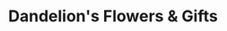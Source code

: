 ---
title: "Dandelion's Flowers & Gifts"
url: /eugene/dandelions-flowers-and-gifts/
shop: florist
---